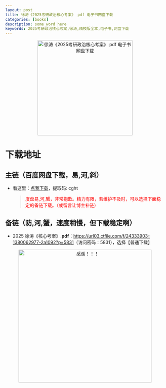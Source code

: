 ```yaml
---
layout: post
title: 徐涛《2025考研政治核心考案》 pdf 电子书网盘下载
categories: [books]
description: some word here
keywords: 2025考研政治核心考案,徐涛,精校版全本,电子书,网盘下载
---
```


<div align="center"><img src="https://qweree.cn/wp-content/uploads/2024/10/2025-xu-tao-he-xin-kao-an-tuya.jpg" alt="徐涛《2025考研政治核心考案》 pdf 电子书网盘下载" width="300px" height="auto"></div>

# 下载地址

## 主链（百度网盘下载，易,河,斜）

- 看这里：[点我下载](https://pan.baidu.com/s/1iMXUbSbtZQZjDcqDmnWUyw?pwd=cght)，提取码: cght

  > <p style="color:red" >度盘易,河,蟹，非常抱歉。精力有限，若维护不及时，可以选择下面稳定的备链下载。（或留言让博主补链）</p>

## 备链（防,河,蟹，速度稍慢，但下载稳定啊）

- 2025 徐涛《核心考案》.**pdf**：<https://url03.ctfile.com/f/24333903-1380062977-2a1092?p=5831>（访问密码：5831），选择【普通下载】

<div align="center"><img src="https://pic.imgdb.cn/item/661246bf68eb935713c7f81c.gif" alt="感谢！！！" width="420px" height="auto"/></div>
